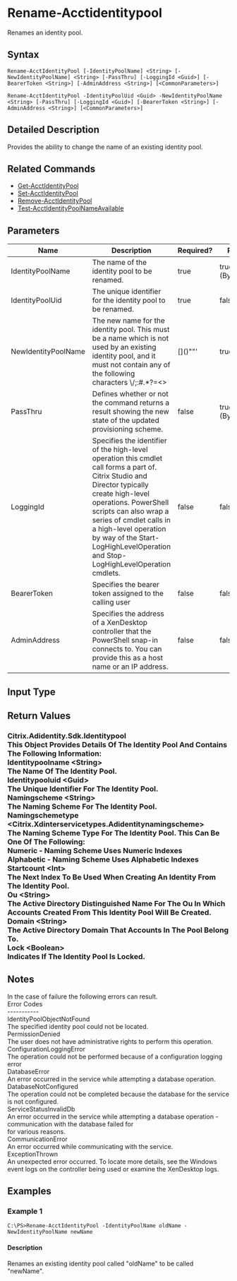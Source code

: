﻿
# Rename-Acctidentitypool
Renames an identity pool.
## Syntax
```
Rename-AcctIdentityPool [-IdentityPoolName] <String> [-NewIdentityPoolName] <String> [-PassThru] [-LoggingId <Guid>] [-BearerToken <String>] [-AdminAddress <String>] [<CommonParameters>]

Rename-AcctIdentityPool -IdentityPoolUid <Guid> -NewIdentityPoolName <String> [-PassThru] [-LoggingId <Guid>] [-BearerToken <String>] [-AdminAddress <String>] [<CommonParameters>]
```
## Detailed Description
Provides the ability to change the name of an existing identity pool.


## Related Commands

* [Get-AcctIdentityPool](../Get-AcctIdentityPool/)
* [Set-AcctIdentityPool](../Set-AcctIdentityPool/)
* [Remove-AcctIdentityPool](../Remove-AcctIdentityPool/)
* [Test-AcctIdentityPoolNameAvailable](../Test-AcctIdentityPoolNameAvailable/)
## Parameters
| Name   | Description | Required? | Pipeline Input | Default Value |
| --- | --- | --- | --- | --- |
| IdentityPoolName | The name of the identity pool to be renamed. | true | true (ByPropertyName) |  |
| IdentityPoolUid | The unique identifier for the identity pool to be renamed. | true | false |  |
| NewIdentityPoolName | The new name for the identity pool.  This must be a name which is not used by an existing identity pool, and it must not contain any of the following characters \\/;:#.\*?=&lt;&gt;|\[\]()""' | true | true (ByPropertyName) |  |
| PassThru | Defines whether or not the command returns a result showing the new state of the updated provisioning scheme. | false | true (ByPropertyName) | true |
| LoggingId | Specifies the identifier of the high-level operation this cmdlet call forms a part of. Citrix Studio and Director typically create high-level operations. PowerShell scripts can also wrap a series of cmdlet calls in a high-level operation by way of the Start-LogHighLevelOperation and Stop-LogHighLevelOperation cmdlets. | false | false |  |
| BearerToken | Specifies the bearer token assigned to the calling user | false | false |  |
| AdminAddress | Specifies the address of a XenDesktop controller that the PowerShell snap-in connects to.  You can provide this as a host name or an IP address. | false | false | LocalHost. Once a value is provided by any cmdlet, this value becomes the default. |

## Input Type

### 

## Return Values

### Citrix.Adidentity.Sdk.Identitypool<br>    This Object Provides Details Of The Identity Pool And Contains The Following Information:<br>Identitypoolname &lt;String&gt;<br>    The Name Of The Identity Pool.<br>Identitypooluid &lt;Guid&gt;<br>    The Unique Identifier For The Identity Pool.<br>Namingscheme &lt;String&gt;<br>    The Naming Scheme For The Identity Pool.<br>Namingschemetype &lt;Citrix.Xdinterservicetypes.Adidentitynamingscheme&gt;<br>    The Naming Scheme Type For The Identity Pool. This Can Be One Of The Following:<br>        Numeric - Naming Scheme Uses Numeric Indexes<br>        Alphabetic - Naming Scheme Uses Alphabetic Indexes<br>Startcount &lt;Int&gt;<br>    The Next Index To Be Used When Creating An Identity From The Identity Pool.<br>Ou &lt;String&gt;<br>    The Active Directory Distinguished Name For The Ou In Which Accounts Created From This Identity Pool Will Be Created.<br>Domain &lt;String&gt;<br>    The Active Directory Domain That Accounts In The Pool Belong To.<br>Lock &lt;Boolean&gt;<br>    Indicates If The Identity Pool Is Locked.

## Notes
In the case of failure the following errors can result.<br>    Error Codes<br>    -----------<br>    IdentityPoolObjectNotFound<br>    The specified identity pool could not be located.<br>    PermissionDenied<br>    The user does not have administrative rights to perform this operation.<br>    ConfigurationLoggingError<br>    The operation could not be performed because of a configuration logging error<br>    DatabaseError<br>    An error occurred in the service while attempting a database operation.<br>    DatabaseNotConfigured<br>    The operation could not be completed because the database for the service is not configured.<br>    ServiceStatusInvalidDb<br>    An error occurred in the service while attempting a database operation - communication with the database failed for<br>    for various reasons.<br>    CommunicationError<br>    An error occurred while communicating with the service.<br>    ExceptionThrown<br>    An unexpected error occurred.  To locate more details, see the Windows event logs on the controller being used or examine the XenDesktop logs.
## Examples

### Example 1
```
C:\PS>Rename-AcctIdentityPool -IdentityPoolName oldName -NewIdentityPoolName newName
```
#### Description
Renames an existing identity pool called "oldName" to be called "newName".
